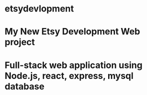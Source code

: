 # etsydevlopment
# My New Etsy Development Web project

# Full-stack web application using Node.js, react, express, mysql database